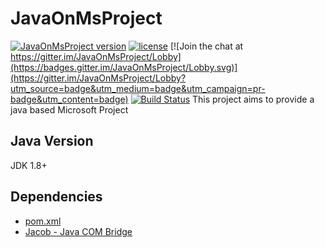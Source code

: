 
# JavaOnMsProject
[![JavaOnMsProject version][evildracula-java-on-msproject-img]][evildracula-java-on-msproject-url]
[![license](https://img.shields.io/github/license/mashape/apistatus.svg)]()
[![Join the chat at https://gitter.im/JavaOnMsProject/Lobby](https://badges.gitter.im/JavaOnMsProject/Lobby.svg)](https://gitter.im/JavaOnMsProject/Lobby?utm_source=badge&utm_medium=badge&utm_campaign=pr-badge&utm_content=badge)
[![Build Status](https://travis-ci.org/evildracula/JavaOnMsProject.svg?branch=master)](https://travis-ci.org/evildracula/JavaOnMsProject)
This project aims to provide a java based Microsoft Project

[evildracula-java-on-msproject-img]: https://img.shields.io/badge/release-v0.0.1-blue.svg
[evildracula-java-on-msproject-url]: https://github.com/evildracula/JavaOnMsProject/releases
## Java Version
JDK 1.8+

## Dependencies
* [pom.xml](./pom.xml)
* [Jacob - Java COM Bridge](https://sourceforge.net/projects/jacob-project/)

